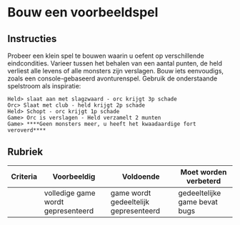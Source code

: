 # Bouw een voorbeeldspel

## Instructies

Probeer een klein spel te bouwen waarin u oefent op verschillende eindcondities. Varieer tussen het behalen van een aantal punten, de held verliest alle levens of alle monsters zijn verslagen. Bouw iets eenvoudigs, zoals een console-gebaseerd avonturenspel. Gebruik de onderstaande spelstroom als inspiratie:

```
Held> slaat aan met slagzwaard - orc krijgt 3p schade
Orc> Slaat met club - held krijgt 2p schade
Held> Schopt - orc krijgt 1p schade
Game> Orc is verslagen - Held verzamelt 2 munten
Game> ****Geen monsters meer, u heeft het kwaadaardige fort veroverd****
```

## Rubriek

| Criteria | Voorbeeldig              | Voldoende                    | Moet worden verbeterd          |
| -------- | ---------------------- | --------------------------- | -------------------------- |
|          | volledige game wordt gepresenteerd | game wordt gedeeltelijk gepresenteerd | gedeeltelijke game bevat bugs |